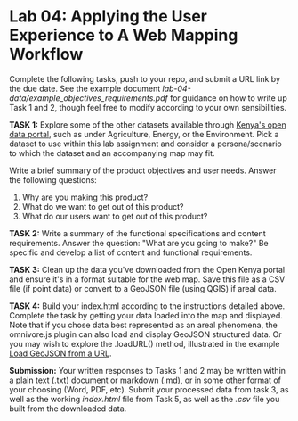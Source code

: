 # Lab 04: Applying the User Experience to A Web Mapping Workflow

Complete the following tasks, push to your repo, and submit a URL link by the due date. See the example document *lab-04-data/example_objectives_requirements.pdf* for guidance on how to write up Task 1 and 2, though feel free to modify according to your own sensibilities.

**TASK 1:** Explore some of the other datasets available through [Kenya's open data portal](https://www.opendata.go.ke/), such as under Agriculture, Energy, or the Environment. Pick a dataset to use within this lab assignment and consider a persona/scenario to which the dataset and an accompanying map may fit.

Write a brief summary of the product objectives and user needs. Answer the following questions:

1. Why are you making this product?
2. What do we want to get out of this product?
3. What do our users want to get out of this product?

**TASK 2:** Write a summary of the functional specifications and content requirements. Answer the question: "What are you going to make?" Be specific and develop a list of content and functional requirements.  

**TASK 3:** Clean up the data you've downloaded from the Open Kenya portal and ensure it's in a format suitable for the web map. Save this file as a CSV file (if point data) or convert to a GeoJSON file (using QGIS) if areal data.

**TASK 4:** Build your index.html according to the instructions detailed above. Complete the task by getting your data loaded into the map and displayed. Note that if you chose data best represented as an areal phenomena, the omnivore.js plugin can also load and display GeoJSON structured data. Or you may wish to explore the .loadURL() method, illustrated in the example [Load GeoJSON from a URL](https://www.mapbox.com/mapbox.js/example/v1.0.0/geojson-marker-from-url/).

**Submission:** Your written responses to Tasks 1 and 2 may be written within a plain text (.txt) document or markdown (.md), or in some other format of your choosing (Word, PDF, etc). Submit your processed data from task 3, as well as the working *index.html* file from Task 5, as well as the *.csv* file you built from the downloaded data.
